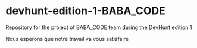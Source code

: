 # devhunt-edition-1-BABA_CODE
Repository for the project of BABA_CODE team during the DevHunt edition 1

Nous esperons que notre travail va vous satisfaire
